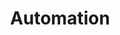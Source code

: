 ---
layout: sub-service
order: 1
title: "Automation"
parent: "Digital Strategy and Technology"
description: "SLKone's Automation services streamline your business processes, enhancing efficiency, reducing costs, and improving consistency through intelligent automation solutions."
approach: "We evaluate your existing processes to identify automation opportunities that align with your business goals. Leveraging state-of-the-art technologies like Robotic Process Automation (RPA) and intelligent workflows, we implement solutions that transform your operations for greater efficiency and reliability."
intro: "Streamlining operations and enhancing efficiency through the evaluation of existing workflows and the implementation of cutting-edge automation technologies."
focus_areas:
  - title: "Process Assessment"
    content: "Analyze your current business processes to identify areas ripe for automation and efficiency gains."
  - title: "Automation Strategy Development"
    content: "Create a comprehensive automation strategy that aligns with your organizational objectives and maximizes ROI."
  - title: "RPA Implementation"
    content: "Design, develop, and deploy Robotic Process Automation solutions to handle repetitive and time-consuming tasks."
  - title: "Intelligent Workflows"
    content: "Integrate machine learning and AI to create smart workflows that adapt and improve over time."
  - title: "Automation Performance Monitoring"
    content: "Establish metrics and monitoring systems to ensure your automation solutions deliver sustained performance and value."
why_choose:
  - "Comprehensive Automation Expertise"
  - "Tailored Automation Solutions"
  - "Proven ROI through Cost Reduction and Efficiency"
  - "Seamless Integration with Existing Systems"
  - "Continuous Support and Optimization"
cta: "Contact us to explore how our Automation services can transform your business processes and drive operational excellence."
icon: "fa-robot"
color: "plum"
---